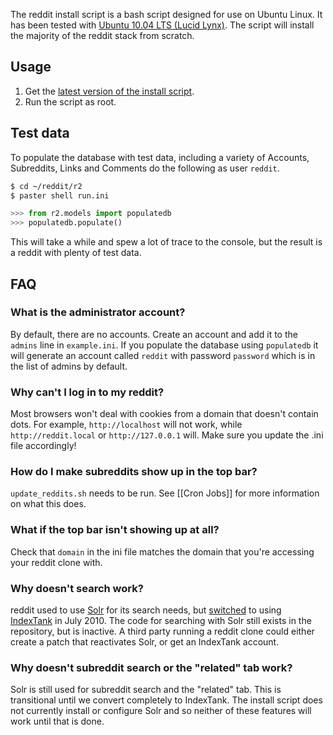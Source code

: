 The reddit install script is a bash script designed for use on Ubuntu Linux. It has been tested with [Ubuntu 10.04 LTS (Lucid Lynx)](http://releases.ubuntu.com/lucid/). The script will install the majority of the reddit stack from scratch.

## Usage

1. Get the [latest version of the install script](https://gist.github.com/922144).
2. Run the script as root.

## Test data

To populate the database with test data, including a variety of Accounts, Subreddits, Links and Comments do the following as user `reddit`.

```bash
$ cd ~/reddit/r2
$ paster shell run.ini
```
```python
>>> from r2.models import populatedb
>>> populatedb.populate()
```

This will take a while and spew a lot of trace to the console, but the result is a reddit with plenty of test data.

## FAQ

### What is the administrator account?

By default, there are no accounts. Create an account and add it to the `admins` line in `example.ini`. If you populate the database using `populatedb` it will generate an account called `reddit` with password `password` which is in the list of admins by default.

### Why can't I log in to my reddit?

Most browsers won't deal with cookies from a domain that doesn't contain dots. For example, `http://localhost` will not work, while `http://reddit.local` or `http://127.0.0.1` will. Make sure you update the .ini file accordingly!

### How do I make subreddits show up in the top bar?

`update_reddits.sh` needs to be run. See [[Cron Jobs]] for more information on what this does.

### What if the top bar isn't showing up at all?

Check that `domain` in the ini file matches the domain that you're accessing your reddit clone with.

### Why doesn't search work? 

reddit used to use [Solr](http://lucene.apache.org/solr/) for its search needs, but [switched](http://blog.reddit.com/2010/07/new-search.html) to using [IndexTank](http://indextank.com/) in July 2010. The code for searching with Solr still exists in the repository, but is inactive. A third party running a reddit clone could either create a patch that reactivates Solr, or get an IndexTank account.

### Why doesn't subreddit search or the "related" tab work?

Solr is still used for subreddit search and the "related" tab. This is transitional until we convert completely to IndexTank. The install script does not currently install or configure Solr and so neither of these features will work until that is done. 